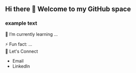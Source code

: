 ## Hi there 👋 Welcome to my GitHub space

### example text

🌱 I’m currently learning ... <br>

⚡ Fun fact: ... <br>
🔗 Let's Connect
  - Email
  - LinkedIn
